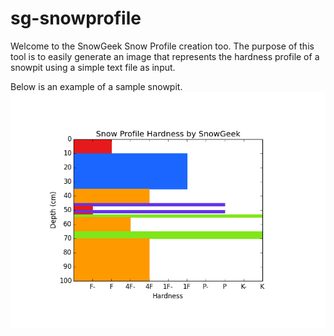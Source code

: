 sg-snowprofile
==============

Welcome to the SnowGeek Snow Profile creation too. The purpose of this tool
is to easily generate an image that represents the hardness profile of
a snowpit using a simple text file as input.

Below is an example of a sample snowpit.
![Snow Profile](/example.png "Sample Snow Profile")
